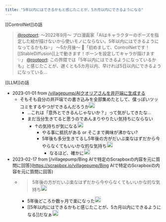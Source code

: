 ```yaml
---
title: "5年以内にはできるかもと感じたことが、5カ月以内にできるようになる"
---
```


[[ControlNet]]の話
> [@rootport](https://twitter.com/rootport/status/1625695821021970432?s=20): ～2022年9月～
> プロ漫画家「AIはキャラクターのポーズを指定した絵が描けないから使いモノにならない。5年以内にはできるようになってるかもね💦」
> ～5か月後～
> 🤖「初めまして、ControlNetです！[[StableDiffusion]]上で動きます！ボーンを設定してキャラが描けます✨」
> [@rootport](https://twitter.com/rootport/status/1625696090745077760?s=20): この界隈では「5年以内にはできるようになっているかも」と感じたことが、遅くとも5カ月以内、早ければ5日以内にできるようになっている…

[[LLM]]の話
- 2023-01-01 from [/villagepump/AIクオリアさんを井戸端に生成する](https://scrapbox.io/villagepump/AIクオリアさんを井戸端に生成する)
    - そもそも自分の井戸端での書き込みを全部集めたとして、僕っぽいツッコミをするやつができるんだろうか<img src='https://scrapbox.io/api/pages/villagepump/nishio/icon' alt='/villagepump/nishio.icon' height="19.5"/>
        - …これは「意外とできるんじゃないか？」って気がしてきたな…
        - まだ当分生きてると思うのであんまりやりたい気持ちにならない
            - ↑の気持ちが気になる<img src='https://scrapbox.io/api/pages/villagepump/blu3mo/icon' alt='/villagepump/blu3mo.icon' height="19.5"/>
                - やる事に抵抗がある or そこまで興味が沸かない?
                - 5年後も多分生きてるし5年後の方がだいぶ楽なはずだから今やらなくてもいいかな的な気持ち<img src='https://scrapbox.io/api/pages/villagepump/nishio/icon' alt='/villagepump/nishio.icon' height="19.5"/>
                    - なるほど、確かに<img src='https://scrapbox.io/api/pages/villagepump/blu3mo/icon' alt='/villagepump/blu3mo.icon' height="19.5"/>
- 2023-02-17 from [/villagepump/Bing AIで特定のScrapboxの内容を元に質問に回答](https://scrapbox.io/villagepump/Bing AIで特定のScrapboxの内容を元に質問に回答)
    - > 5年後の方がだいぶ楽なはずだから今やらなくてもいいかな的な気持ち<img src='https://scrapbox.io/api/pages/villagepump/nishio/icon' alt='/villagepump/nishio.icon' height="19.5"/>
        - 5年後どころか数ヶ月で楽になった<img src='https://scrapbox.io/api/pages/villagepump/blu3mo/icon' alt='/villagepump/blu3mo.icon' height="19.5"/>
        - [[5年以内にはできるかもと感じたことが、5カ月以内にできるようになる]]だなぁ<img src='https://scrapbox.io/api/pages/villagepump/nishio/icon' alt='/villagepump/nishio.icon' height="19.5"/>
